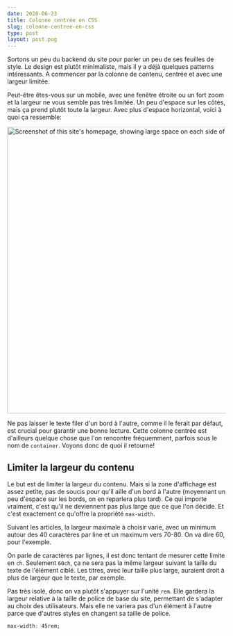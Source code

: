```yaml
---
date: 2020-06-23
title: Colonne centrée en CSS
slug: colonne-centree-en-css
type: post
layout: post.pug
---
```

Sortons un peu du backend du site pour parler un peu de ses feuilles de style. Le design est plutôt minimaliste, mais il y a déjà quelques patterns intéressants. A commencer par la colonne de contenu, centrée et avec une largeur limitée.

Peut-être êtes-vous sur un mobile, avec une fenêtre étroite ou un fort zoom et la largeur ne vous semble pas très limitée. Un peu d'espace sur les côtés, mais ça prend plutôt toute la largeur. Avec plus d'espace horizontal, voici à quoi ça ressemble:

<img src="/media/romaricpascal-homepage.png" alt="Screenshot of this site's homepage, showing large space on each side of the column of content" height="659" width="1299">

Ne pas laisser le texte filer d'un bord à l'autre, comme il le ferait par défaut, est crucial pour garantir une bonne lecture. Cette colonne centrée est d'ailleurs quelque chose que l'on rencontre fréquemment, parfois sous le nom de `container`. Voyons donc de quoi il retourne!


Limiter la largeur du contenu
---

Le but est de limiter la largeur du contenu. Mais si la zone d'affichage est assez petite, pas de soucis pour qu'il aille d'un bord à l'autre (moyennant un peu d'espace sur les bords, on en reparlera plus tard). Ce qui importe vraiment, c'est qu'il ne deviennent pas plus large que ce que l'on décide. Et c'est exactement ce qu'offre la propriété `max-width`.

Suivant les articles, la largeur maximale à choisir varie, avec un minimum autour des 40 caractères par line et un maximum vers 70-80. On va dire 60, pour l'exemple.

On parle de caractères par lignes, il est donc tentant de mesurer cette limite en `ch`. Seulement `60ch`, ça ne sera pas la même largeur suivant la taille du texte de l'élément ciblé. Les titres, avec leur taille plus large, auraient droit à plus de largeur que le texte, par exemple.

Pas très isolé, donc on va plutôt s'appuyer sur l'unité `rem`. Elle gardera la largeur relative à la taille de police de base du site, permettant de s'adapter au choix des utilisateurs. Mais elle ne variera pas d'un élément à l'autre parce que d'autres styles en changent sa taille de police.

```css
max-width: 45rem;
```

<div class="demo" role="presentation">
  <div>
    <div class="demo-element demo-element-striped" style="height: 100%; max-width: 25%"></div>
  </div>
</div>

Centrer le contenu
---

La colonne a bien une largeur limitée, mais elle reste coincée à gauche de l'écran. Pour l'envoyer au milieu, on peut utiliser ses marges horizontales, avec la valeur `auto` à la fois à gauche et à droite.

```css
max-width: 45rem;
margin-left: auto;
margin-right: auto;
```

<div class="demo" role="presentation">
  <div>
    <div class="demo-element demo-element-striped" style="height: 100%; max-width: 25%; margin-left: auto; margin-right: auto;"></div>
  </div>
</div>

Et lorsque `margin-inline` sera supporté plus largement, ça ne fera plus qu'une ligne pour remplacer les deux `margin-...`. A noter qu'on ne veut surtout pas utiliser le raccourci `margin` ici. On ne souhaite modifier que les marges horizontales, sans causer d'interférence avec les marges verticales.

Un peu d'espace sur les côtés
---

C'est tout bien centré maintenant. Mais quand la zone d'affichage est plus petite, la colonne va d'un bord à l'écran.

<div class="demo demo--narrow" role="presentation">
  <div>
    <div class="demo-element demo-element-striped" style="height: 100%; margin-left: auto; margin-right: auto;"></div>
  </div>
</div>

Ça ne rend pas vraiment la lecture agréable. Un peu d'espace de chaque côté serait le bienvenu. Rajouter un peu de `padding` horizonal est tentant aussi, mais cause deux soucis:

1. quand la largeur limite est atteinte, la largeur du contenu n'est pas celle définie par `max-width`. Il faut lui enlever deux fois (une pour chaque côté) le padding.
2. si on essaie d'appliquer les styles à un élément qui a déja du padding, conflit. Soit on change l'espacement qu'il souhaite avoir à l'intérieur, soit c'est lui qui change l'espace au bord de la colonne.

Il y a des solutions, par exemple s'assurer que le `box-sizing` est `content-box` pour le premier cas (au lieu de `border-box` comme il est généralement modifié globallement de nos jours). Et pour le second entourer l'élément d'un parent auquel s'appliquera la limite de taille et le padding.

Pas vraiment fan des deux contournements. Au final, ce qu'on recherche, c'est que l'élément prennent toute la largeur, moins un peu d'espace de chaque côté. On peut l'exprimer "mot pour mot" avec la propriété `width` et `calc()`:

```css
width: calc(100% - 2 * 1.5rem);
max-width: 45rem;
margin-left: auto;
margin-right: auto;
```

<div class="demo demo--narrow" role="presentation">
  <div>
    <div class="demo-element demo-element-striped" style="width: calc(100% - 2 * 1rem); height: 20%; margin-left: auto; margin-right: auto;"></div>
    <div class="demo-element demo-element-filled" style="width: calc(100% - 2 * 1rem); height: 20%; margin-left: auto; margin-right: auto; padding: 0.5rem" >
      <div class="demo-element demo-element-striped" style="height: 100%; " ></div>
    </div>
    <div class="demo-element demo-element-striped" style="width: calc(100% - 2 * 1rem); height: 20%; margin-left: auto; margin-right: auto;" ></div>
  </div>
</div>

Et hop! De l'espace sur les côtés, la largeur maximale qui est bien celle écrite dans le CSS et les styles qui peuvent s'appliquer à des éléments qui ont leur propre padding.

Choisir ses cibles
---

En utilisant le sélecteur `SELECTEUR > *` , on peut créer un conteneur dont tous les enfants se retrouvent dans cette colonne centrée. Et sans ajout de spécificité par dessus le sélecteur qui précède le `>` (top ces astérisques).

Comparé à styler le parent directement, les choses seront plus simple s'il faut ajouter la largeur de quelques éléments pour qu'ils dépassent un peu de part et d'autre de la colonne. Pas que ça soit impossible, juste <a href="https://css-tricks.com/full-width-containers-limited-width-parents/" hreflang="en">un peu plus complexe que d'ajuster leur `max-width`</a>. 

```css
.centered-children > * {
  width: calc(100% - 2 * 1.5rem);
  max-width: 45rem;
  margin-left: auto;
  margin-right: auto;
}

.wider-element {
  max-width: 55rem;
}
```

<div class="demo" role="presentation">
  <div>
    <div class="demo-element demo-element-striped" style="max-width: 25%; height: 20%; margin-left: auto; margin-right: auto;"></div>
    <div class="demo-element demo-element-filled" style="max-width: 35%; height: 20%; margin-left: auto; margin-right: auto; padding: 0.5rem" >
    </div>
    <div class="demo-element demo-element-striped" style="max-width: 25%; height: calc(60% - 2rem); margin-left: auto; margin-right: auto;" ></div>
  </div>
</div>

Et c'est à peu près tout ce qu'il y a derrière la colonne centrale de ce design minimal pour le re-lancement. Maintenant qu'on a centré horizontalement, au prochain article pour parler d'espacement vertical!

[breaking-out-of-column]:https://css-tricks.com/full-width-containers-limited-width-parents/
